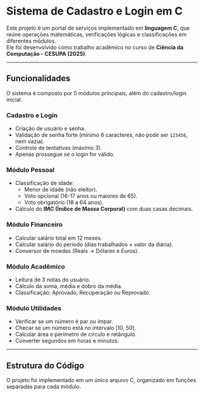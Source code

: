 # Sistema de Cadastro e Login em C

Este projeto é um portal de serviços implementado em **linguagem C**, que reúne operações matemáticas, verificações lógicas e classificações em diferentes módulos.  
Ele foi desenvolvido como trabalho acadêmico no curso de **Ciência da Computação - CESUPA (2025)**.

---

## Funcionalidades

O sistema é composto por 5 módulos principais, além do cadastro/login inicial.

### Cadastro e Login
- Criação de usuário e senha.  
- Validação de senha forte (mínimo 6 caracteres, não pode ser `123456`, nem vazia).  
- Controle de tentativas (máximo 3).  
- Apenas prossegue se o login for válido.  

### Módulo Pessoal
- Classificação de idade:  
  - Menor de idade (não eleitor).  
  - Voto opcional (16-17 anos ou maiores de 65).  
  - Voto obrigatório (18 a 64 anos).  
- Cálculo do **IMC (Índice de Massa Corporal)** com duas casas decimais.  

### Módulo Financeiro
- Calcular salário total em 12 meses.  
- Calcular salário do período (dias trabalhados × valor da diária).  
- Conversor de moedas (Reais → Dólares e Euros).  

### Módulo Acadêmico
- Leitura de 3 notas do usuário.  
- Cálculo da soma, média e dobro da média.  
- Classificação: Aprovado, Recuperação ou Reprovado.  

### Módulo Utilidades
- Verificar se um número é par ou ímpar.  
- Checar se um número está no intervalo [10, 50].  
- Calcular área e perímetro de círculo e retângulo.  
- Converter segundos em horas e minutos.  

---

## Estrutura do Código

O projeto foi implementado em um único arquivo C, organizado em funções separadas para cada módulo.


